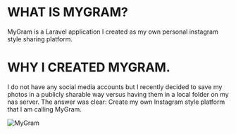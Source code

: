 # WHAT IS MYGRAM? 
MyGram is a Laravel application I created as my own personal instagram style sharing platform. 

# WHY I CREATED MYGRAM. 
I do not have any social media accounts but I recently decided to save my photos in a publicly sharable way versus having them in a local folder on my nas server. The answer was clear: Create my own Instagram style platform that I am calling MyGram. 

![MyGram](https://www.kingcastro.com/wp-content/uploads/2021/11/My-Gram-1.jpg)
